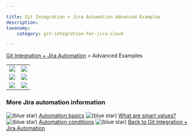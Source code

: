 ```yaml
---

title: Git Integration + Jira Automation Advanced Examples
description:
taxonomy:
    category: git-integration-for-jira-cloud

---
```

[Git Integration + Jira Automation](/wiki/spaces/GITCLOUD/pages/1698922497) > Advanced Examples

|     |     |
| --- | --- |
| ![](https://bigbrassband.atlassian.net/wiki/download/thumbnails/1714257921/automation-branch-01.png?version=4&modificationDate=1623408549068&cacheVersion=1&api=v2&width=321&height=413) | ![](https://bigbrassband.atlassian.net/wiki/download/thumbnails/1714257921/automation-commit-01.png?version=2&modificationDate=1623408300311&cacheVersion=1&api=v2&width=313&height=411) |
| ![](https://bigbrassband.atlassian.net/wiki/download/thumbnails/1714257921/automation-pullreq-01.png?version=2&modificationDate=1623408456713&cacheVersion=1&api=v2&width=324&height=447) | ![](https://bigbrassband.atlassian.net/wiki/download/thumbnails/1714257921/automation-pullreq-02.png?version=2&modificationDate=1623408717252&cacheVersion=1&api=v2&width=340&height=462) |
| ![](https://bigbrassband.atlassian.net/wiki/download/thumbnails/1714257921/automation-branch-conditional-01.png?version=2&modificationDate=1623408867352&cacheVersion=1&api=v2&width=330&height=636) | ![](https://bigbrassband.atlassian.net/wiki/download/thumbnails/1714257921/automation-issue-condition-01.png?version=2&modificationDate=1623409029439&cacheVersion=1&api=v2&width=322&height=563) |

### More Jira automation information

![(blue star)](https://bigbrassband.atlassian.net/wiki/s/-1639011364/6452/8b4898d3c114827e64ec143b4fa79bb76a6cfa5b/_/images/icons/emoticons/star_blue.png) [Automation basics](https://www.atlassian.com/software/jira/guides/expand-jira/automation)
![(blue star)](https://bigbrassband.atlassian.net/wiki/s/-1639011364/6452/8b4898d3c114827e64ec143b4fa79bb76a6cfa5b/_/images/icons/emoticons/star_blue.png) [What are smart values?](https://support.atlassian.com/jira-software-cloud/docs/what-are-smart-values/)
![(blue star)](https://bigbrassband.atlassian.net/wiki/s/-1639011364/6452/8b4898d3c114827e64ec143b4fa79bb76a6cfa5b/_/images/icons/emoticons/star_blue.png) [Automation conditions](https://support.atlassian.com/jira-software-cloud/docs/automation-conditions/)
![(blue star)](https://bigbrassband.atlassian.net/wiki/s/-1639011364/6452/8b4898d3c114827e64ec143b4fa79bb76a6cfa5b/_/images/icons/emoticons/star_blue.png) [Back to Git Integration + Jira Automation](/wiki/spaces/GITCLOUD/pages/1698922497)